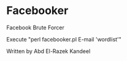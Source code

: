 # Facebooker
Facebook Brute Forcer


Execute "perl facebooker.pl E-mail 'wordlist'"

Written by Abd El-Razek Kandeel
